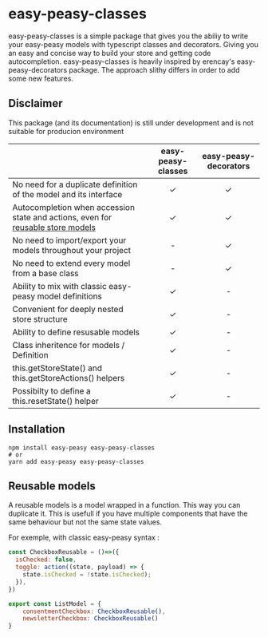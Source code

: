 # easy-peasy-classes

easy-peasy-classes is a simple package that gives you the abiliy to write your easy-peasy models with typescript classes and decorators. Giving you an easy and concise way to build your store and getting code autocompletion.
easy-peasy-classes is heavily inspired by erencay's easy-peasy-decorators package. The approach slithy differs in order to add some new features.

## Disclaimer
This package (and its documentation) is still under development and is not suitable for producion environment

||easy-peasy-classes|easy-peasy-decorators|
| :--- | :---: | :---: |
| No need for a duplicate definition of the model and its interface | ✓ | ✓ |
| Autocompletion when accession state and actions, even for [reusable store models](#reusablemodels) | ✓ | ✓ |
| No need to import/export your models throughout your project | - | ✓ |
| No need to extend every model from a base class | - | ✓ |
| Ability to mix with classic easy-peasy model definitions | ✓ | - |
| Convenient for deeply nested store structure | ✓ | - |
| Ability to define resusable models | ✓ | - |
| Class inheritence for models / Definition | ✓ | - |
| this.getStoreState() and this.getStoreActions() helpers | ✓ | - |
|Possibilty to define a this.resetState() helper| ✓ | - |

## Installation

```
npm install easy-peasy easy-peasy-classes
# or
yarn add easy-peasy easy-peasy-classes
```

## <a name="reusablemodels"></a> Reusable models
A reusable models is a model wrapped in a function. This way you can duplicate it.
This is usefull if you have multiple components that have the same behaviour but not the same state values.


For exemple, with classic easy-peasy syntax :
```js
const CheckboxReusable = ()=>({
  isChecked: false,
  toggle: action((state, payload) => {
    state.isChecked = !state.isChecked);
  }),
})

export const ListModel = {
    consentmentCheckbox: CheckboxReusable(),
    newsletterCheckbox: CheckboxReusable()
}
```